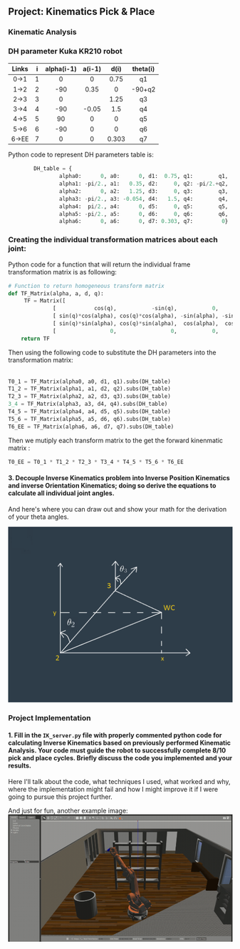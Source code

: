 ## Project: Kinematics Pick & Place



[//]: # (Image References)

[image1]: ./misc_images/misc1.png
[image2]: ./misc_images/misc3.png
[image3]: ./misc_images/misc2.png

### Kinematic Analysis

### DH parameter Kuka KR210 robot

Links | i | alpha(i-1) | a(i-1) | d(i) | theta(i) |
:---: | :---: | :---: | :---: | :---: | :---: |
0->1 | 1 | 0 | 0 | 0.75 | q1 |
1->2 | 2 | -90 | 0.35 | 0 | -90+q2 |
2->3 | 3 | 0 |  | 1.25 | q3 |
3->4 | 4 | -90 | -0.05 | 1.5 | q4 |
4->5 | 5 | 90 | 0 | 0 | q5 |
5->6 | 6 | -90 | 0 | 0 | q6 |
6->EE | 7 | 0 | 0 | 0.303 | q7 |

Python code to represent DH parameters table is:

```python
		DH_table = {
				alpha0:      0, a0:      0, d1:  0.75, q1:        q1,
				alpha1: -pi/2., a1:   0.35, d2:     0, q2: -pi/2.+q2,
				alpha2:      0, a2:   1.25, d3:     0, q3:        q3,
				alpha3: -pi/2., a3: -0.054, d4:   1.5, q4:        q4,
				alpha4:  pi/2., a4:      0, d5:     0, q5:        q5,
				alpha5: -pi/2., a5:      0, d6:     0, q6:        q6,
				alpha6:      0, a6:      0, d7: 0.303, q7:         0}
```

### Creating the individual transformation matrices about each joint:

Python code for a function that will return the individual frame transformation matrix is as following:

```python
# Function to return homogeneous transform matrix
def TF_Matrix(alpha, a, d, q):
     TF = Matrix([
			  [            cos(q),           -sin(q),           0,             a],
			  [ sin(q)*cos(alpha), cos(q)*cos(alpha), -sin(alpha), -sin(alpha)*d],
			  [ sin(q)*sin(alpha), cos(q)*sin(alpha),  cos(alpha),  cos(alpha)*d],
			  [                 0,                 0,           0,             1]])
	return TF
```
Then using the following code to substitute the DH parameters into the transformation matrix: 

```python

T0_1 = TF_Matrix(alpha0, a0, d1, q1).subs(DH_table)
T1_2 = TF_Matrix(alpha1, a1, d2, q2).subs(DH_table)
T2_3 = TF_Matrix(alpha2, a2, d3, q3).subs(DH_table)
3_4 = TF_Matrix(alpha3, a3, d4, q4).subs(DH_table)
T4_5 = TF_Matrix(alpha4, a4, d5, q5).subs(DH_table)
T5_6 = TF_Matrix(alpha5, a5, d6, q6).subs(DH_table)
T6_EE = TF_Matrix(alpha6, a6, d7, q7).subs(DH_table)

```

Then we mutiply each transform matrix to the get the forward kinenmatic matrix :

```python
T0_EE = T0_1 * T1_2 * T2_3 * T3_4 * T4_5 * T5_6 * T6_EE

```

#### 3. Decouple Inverse Kinematics problem into Inverse Position Kinematics and inverse Orientation Kinematics; doing so derive the equations to calculate all individual joint angles.

And here's where you can draw out and show your math for the derivation of your theta angles. 

![alt text][image2]

### Project Implementation

#### 1. Fill in the `IK_server.py` file with properly commented python code for calculating Inverse Kinematics based on previously performed Kinematic Analysis. Your code must guide the robot to successfully complete 8/10 pick and place cycles. Briefly discuss the code you implemented and your results. 


Here I'll talk about the code, what techniques I used, what worked and why, where the implementation might fail and how I might improve it if I were going to pursue this project further.  


And just for fun, another example image:
![alt text][image3]


